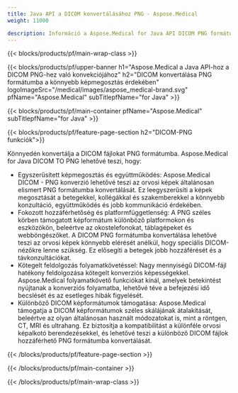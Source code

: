 ```yaml
---
title: Java API a DICOM konvertálásához PNG - Aspose.Medical
weight: 11000

description: Információ a Aspose.Medical for Java API DICOM PNG formátumba konvertálásához
---
```


{{< blocks/products/pf/main-wrap-class >}}

{{< blocks/products/pf/upper-banner h1="Aspose.Medical a Java API-hoz a DICOM PNG-hez való konvekciójához" h2="DICOM konvertálása PNG formátumba a könnyebb képmegosztás érdekében" logoImageSrc="/medical/images/aspose_medical-brand.svg" pfName="Aspose.Medical" subTitlepfName="for Java" >}}

{{< blocks/products/pf/main-container pfName="Aspose.Medical" subTitlepfName="for Java" >}}

{{< blocks/products/pf/feature-page-section h2="DICOM-PNG funkciók">}}

<p>Könnyedén konvertálja a DICOM fájlokat PNG formátumba. Aspose.Medical for Java DICOM TO PNG lehetővé teszi, hogy:</p>

<ul>
<li>Egyszerűsített képmegosztás és együttműködés: Aspose.Medical DICOM - PNG konverzió lehetővé teszi az orvosi képek általánosan elismert PNG formátumba konvertálását. Ez leegyszerűsíti a képek megosztását a betegekkel, kollégákkal és szakemberekkel a könnyebb konzultáció, együttműködés és jobb kommunikáció érdekében.</li>
<li>Fokozott hozzáférhetőség és platformfüggetlenség: A PNG széles körben támogatott képformátum különböző platformokon és eszközökön, beleértve az okostelefonokat, táblagépeket és webböngészőket. A DICOM PNG formátumba konvertálása lehetővé teszi az orvosi képek könnyebb elérését anélkül, hogy speciális DICOM-nézőkre lenne szükség. Ez elősegíti a betegek jobb hozzáférését és a távkonzultációkat.</li>
<li>Kötegelt feldolgozás folyamatkövetéssel: Nagy mennyiségű DICOM-fájl hatékony feldolgozása kötegelt konverziós képességekkel. Aspose.Medical folyamatkövető funkciókat kínál, amelyek betekintést nyújtanak a konverziós folyamatba, lehetővé téve a befejezési idő becslését és az esetleges hibák figyelését.</li>
<li>Különböző DICOM képformátumok támogatása: Aspose.Medical támogatja a DICOM képformátumok széles skálájának átalakítását, beleértve az olyan általánosan használt módozatokat is, mint a röntgen, CT, MRI és ultrahang. Ez biztosítja a kompatibilitást a különféle orvosi képalkotó berendezésekkel, és lehetővé teszi a különböző DICOM fájlok hozzáférhető PNG formátumba konvertálását.</li>
</ul>

{{< /blocks/products/pf/feature-page-section >}}

{{< /blocks/products/pf/main-container >}}

{{< /blocks/products/pf/main-wrap-class >}}